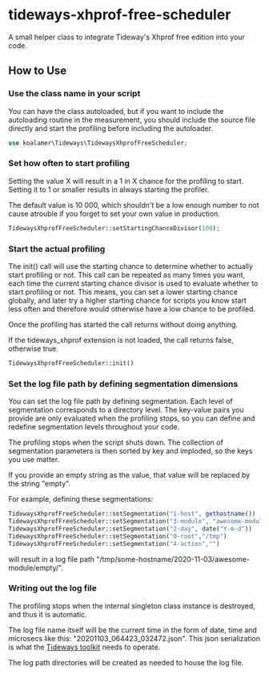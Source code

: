 # tideways-xhprof-free-scheduler

A small helper class to integrate Tideway's Xhprof free edition into your code.

## How to Use

### Use the class name in your script

You can have the class autoloaded, but if you want to include the autoloading routine in the measurement, you should include the source file directly and start the profiling before including the autoloader.

```php
use koalamer\Tideways\TidewaysXhprofFreeScheduler;
```

### Set how often to start profiling

Setting the value X will result in a 1 in X chance for the profiling to start. Setting it to 1 or smaller results in always starting the profiler.

The default value is 10 000, which shouldn't be a low enough number to not cause atrouble if you forget to set your own value in production.

```php
TidewaysXhprofFreeScheduler::setStartingChanceDivisor(100);
```

### Start the actual profiling

The init() call will use the starting chance to determine whether to actually start profiling or not. This call can be repeated as many times you want, each time the current starting chance divisor is used to evaluate whether to start profiling or not.
This means, you can set a lower starting chance globally, and later try a higher starting chance for scripts you know start less often and therefore would otherwise have a low chance to be profiled.

Once the profiling has started the call returns without doing anything.

If the tideways_xhprof extension is not loaded, the call returns false, otherwise true.

```php
TidewaysXhprofFreeScheduler::init()
```

### Set the log file path by defining segmentation dimensions

You can set the log file path by defining segmentation. Each level of segmentation corresponds to a directory level. The key-value pairs you provide are only evaluated when the profiling stops, so you can define and redefine segmentation levels throughout your code.

The profiling stops when the script shuts down. The collection of segmentation parameters is then sorted by key and imploded, so the keys you use matter.

If you provide an empty string as the value, that value will be replaced by the string "empty".

For example, defining these segmentations:

```php
TidewaysXhprofFreeScheduler::setSegmentation("1-host", gethostname())
TidewaysXhprofFreeScheduler::setSegmentation("3-module", "awesome-module")
TidewaysXhprofFreeScheduler::setSegmentation("2-day", date("Y-m-d"))
TidewaysXhprofFreeScheduler::setSegmentation("0-root","/tmp")
TidewaysXhprofFreeScheduler::setSegmentation("4-action","")
```

will result in a log file path "/tmp/some-hostname/2020-11-03/awesome-module/empty/".

### Writing out the log file

The profiling stops when the internal singleton class instance is destroyed, and thus it is automatic.

The log file name itself will be the current time in the form of date, time and microsecs like this: "20201103_064423_032472.json". This json serialization is what the [Tideways toolkit](https://github.com/tideways/toolkit) needs to operate.

The log path directories will be created as needed to house the log file.
